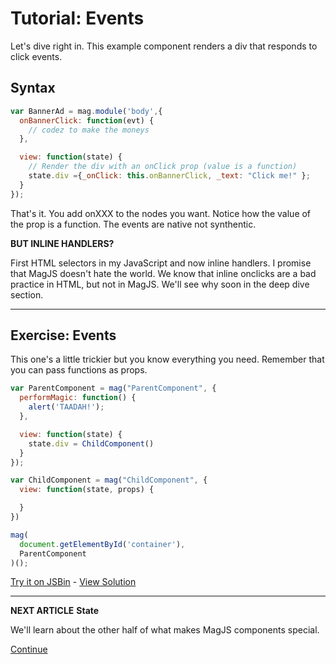 # Tutorial: Events

Let's dive right in. This example component renders a div that responds to click events.

## Syntax

```js
var BannerAd = mag.module('body',{
  onBannerClick: function(evt) {
    // codez to make the moneys
  },

  view: function(state) {
    // Render the div with an onClick prop (value is a function)
    state.div ={_onClick: this.onBannerClick, _text: "Click me!" };
  }
});
```

That's it. You add onXXX to the nodes you want. 
Notice how the value of the prop is a function.
The events are native not synthentic.

**BUT INLINE HANDLERS?**

First HTML selectors in my JavaScript and now inline handlers. 
I promise that MagJS doesn't hate the world. We know that inline onclicks are a bad practice in HTML, but not in MagJS. 
We'll see why soon in the deep dive section.

<hr>

## Exercise: Events

This one's a little trickier but you know everything you need. Remember that you can pass functions as props.

```js
var ParentComponent = mag("ParentComponent", {
  performMagic: function() {
    alert('TAADAH!');
  },

  view: function(state) {
    state.div = ChildComponent()
  }
});

var ChildComponent = mag("ChildComponent", {
  view: function(state, props) {

  }
})

mag(
  document.getElementById('container'),
  ParentComponent
)();
```

[Try it on JSBin](http://jsbin.com/gozoxitiwu/edit) - [View Solution](http://jsbin.com/nowakayari/edit?js,output)

<hr>

**NEXT ARTICLE**
**State**

We'll learn about the other half of what makes MagJS components special.

[Continue]()
